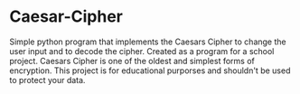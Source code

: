 # Caesar-Cipher
Simple python program that implements the Caesars Cipher to change the user input and to decode the cipher.
Created as a program for a school project. Caesars Cipher is one of the oldest and simplest forms of
encryption. This project is for educational purporses and shouldn't be used to protect your data. 
